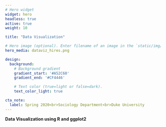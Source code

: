 ```yaml
---
# Hero widget
widget: hero
headless: true
active: true
weight: 10

title: "Data Visualization"

# Hero image (optional). Enter filename of an image in the `static/img/` folder.
hero_media: dataviz_hires.png

design:
  background:
    # Background gradient
    gradient_start: '#A52C60'
    gradient_end: '#CF4446'

    # Text color (true=light or false=dark).
    text_color_light: true

cta_note:
  label: Spring 2020<br>Sociology Department<br>Duke University
---
```


**Data Visualization using R and ggplot2**
